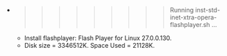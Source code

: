 * >>>>>>>>> Running inst-std-inet-xtra-opera-flashplayer.sh ...
  * Install flashplayer: Flash Player for Linux 27.0.0.130.
  * Disk size = 3346512K. Space Used = 21128K.
